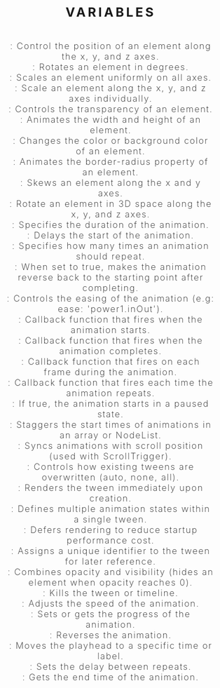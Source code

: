 <script>
    import Heading from './Heading.svelte';
</script>

<div align="center" style="font-family: var(--montserrat); font-size: clamp(1.5rem, 3vw, 5rem); font-weight: 700; letter-spacing: 5px; color: var(--sky); font-family: var(--montserrat); margin-bottom: 3rem;">VARIABLES</div>

<div align="left" style="margin-bottom: 2rem; margin-left: clamp(.5rem, 1.5vw, 2rem); margin-right: clamp(.5rem, 1.5vw, 2rem); color: var(--white); font-size: clamp(1.25rem, 2vw, 1.75rem); font-weight: 200; letter-spacing: 2px; code: var(--mono); text-align: center;" aria-label="tweens">
    <Heading title="x, y, z" />: Control the position of an element along the x, y, and z axes.<br>
    <Heading title="rotation" />: Rotates an element in degrees.<br>
    <Heading title="scale" />: Scales an element uniformly on all axes.<br>
    <Heading title="scaleX, scaleY, scaleZ" />: Scale an element along the x, y, and z axes individually.<br>
    <Heading title="opacity" />: Controls the transparency of an element.<br>
    <Heading title="width, height" />: Animates the width and height of an element.<br>
    <Heading title="color, backgroundColor" />: Changes the color or background color of an element.<br>
    <Heading title="borderRadius" />: Animates the border-radius property of an element.<br>
    <Heading title="skewX, skewY" />: Skews an element along the x and y axes.<br>
    <Heading title="rotationX, rotationY, rotationZ" />: Rotate an element in 3D space along the x, y, and z axes.<br>
    <Heading title="duration" />: Specifies the duration of the animation.<br>
    <Heading title="delay" />: Delays the start of the animation.<br>
    <Heading title="repeat" />: Specifies how many times an animation should repeat.<br>
    <Heading title="yoyo" />: When set to true, makes the animation reverse back to the starting point after completing.<br>
    <Heading title="ease" />: Controls the easing of the animation (e.g: ease: 'power1.inOut').<br>
    <Heading title="onStart" />: Callback function that fires when the animation starts.<br>
    <Heading title="onComplete" />: Callback function that fires when the animation completes.<br>
    <Heading title="onUpdate" />: Callback function that fires on each frame during the animation.<br>
    <Heading title="onRepeat" />: Callback function that fires each time the animation repeats.<br>
    <Heading title="paused" />: If true, the animation starts in a paused state.<br>
    <Heading title="stagger" />: Staggers the start times of animations in an array or NodeList.<br>
    <Heading title="scrub" />: Syncs animations with scroll position (used with ScrollTrigger).<br>
    <Heading title="overwrite" />: Controls how existing tweens are overwritten (auto, none, all).<br>
    <Heading title="immediateRender" />: Renders the tween immediately upon creation.<br>
    <Heading title="keyframes" />: Defines multiple animation states within a single tween.<br>
    <Heading title="lazy" />: Defers rendering to reduce startup performance cost.<br>
    <Heading title="id" />: Assigns a unique identifier to the tween for later reference.<br>
    <Heading title="autoAlpha" />: Combines opacity and visibility (hides an element when opacity reaches 0).<br>
    <Heading title="kill" />: Kills the tween or timeline.<br>
    <Heading title="timeScale" />: Adjusts the speed of the animation.<br>
    <Heading title="progress" />: Sets or gets the progress of the animation.<br>
    <Heading title="reverse" />: Reverses the animation.<br>
    <Heading title="seek" />: Moves the playhead to a specific time or label.<br>
    <Heading title="repeatDelay" />: Sets the delay between repeats.<br>
    <Heading title="endTime" />: Gets the end time of the animation.<br>
</div>
